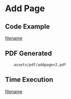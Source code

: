 # Add Page

## Code Example
[filename](../../assets/examples/addpage/v2/main.go  ':include :type=code')


## PDF Generated
```pdf
	assets/pdf/addpagev2.pdf
```

## Time Execution
[filename](../../assets/text/addpagev2.txt  ':include :type=code')